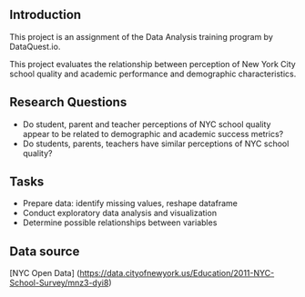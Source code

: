 ## Introduction
This project is an assignment of the Data Analysis training program by DataQuest.io.

This project evaluates the relationship between perception of New York City school quality and academic performance and demographic characteristics.

## Research Questions
* Do student, parent and teacher perceptions of NYC school quality appear to be related to demographic and academic success metrics?
* Do students, parents, teachers have similar perceptions of NYC school quality?

## Tasks
* Prepare data: identify missing values, reshape dataframe
* Conduct exploratory data analysis and visualization
* Determine possible relationships between variables

## Data source
[NYC Open Data] (https://data.cityofnewyork.us/Education/2011-NYC-School-Survey/mnz3-dyi8)
